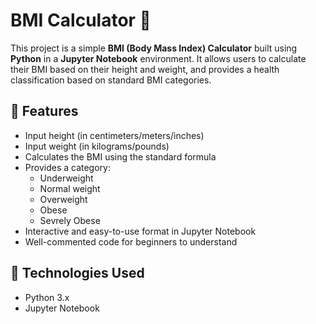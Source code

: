 # BMI Calculator 🧮

This project is a simple **BMI (Body Mass Index) Calculator** built using **Python** in a **Jupyter Notebook** environment. It allows users to calculate their BMI based on their height and weight, and provides a health classification based on standard BMI categories.

## 📌 Features

- Input height (in centimeters/meters/inches)
- Input weight (in kilograms/pounds)
- Calculates the BMI using the standard formula
- Provides a category:
  - Underweight
  - Normal weight
  - Overweight
  - Obese
  - Sevrely Obese
- Interactive and easy-to-use format in Jupyter Notebook
- Well-commented code for beginners to understand

## 🚀 Technologies Used

- Python 3.x
- Jupyter Notebook



